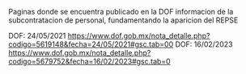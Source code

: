 


Paginas donde se encuentra publicado en la DOF informacion de la subcontratacion de personal, fundamentando la aparicion del REPSE

DOF: 24/05/2021 https://www.dof.gob.mx/nota_detalle.php?codigo=5619148&fecha=24/05/2021#gsc.tab=00
DOF: 16/02/2023 https://www.dof.gob.mx/nota_detalle.php?codigo=5679752&fecha=16/02/2023#gsc.tab=0